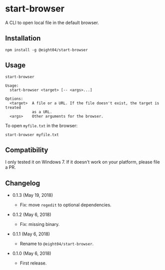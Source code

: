 start-browser
=============

A CLI to open local file in the default browser.

Installation
------------

```
npm install -g @eight04/start-browser
```

Usage
-----

<!--$inline.start("cli.js|docstring|markdown:codeblock")-->
```
start-browser

Usage:
  start-browser <target> [-- <args>...]
  
Options:
  <target>  A file or a URL. If the file doesn't exist, the target is treated
            as a URL.
  <args>    Other arguments for the browser.

```
<!--$inline.end-->

To open `myfile.txt` in the browser:

```
start-browser myfile.txt
```

Compatibility
-------------

I only tested it on Windows 7. If it doesn't work on your platform, please file a PR.

Changelog
---------

* 0.1.3 (May 19, 2018)

  - Fix: move `regedit` to optional dependencies.

* 0.1.2 (May 6, 2018)

  - Fix: missing binary.

* 0.1.1 (May 6, 2018)

  - Rename to `@eight04/start-browser`.

* 0.1.0 (May 6, 2018)

  - First release.

